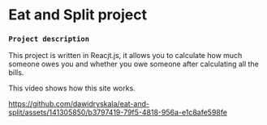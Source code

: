 # Eat and Split project 

### `Project description`

This project is written in Reacjt.js, it allows you to calculate how much someone owes you and whether you owe someone after calculating all the bills.

This video shows how this site works.

https://github.com/dawidryskala/eat-and-split/assets/141305850/b3797419-79f5-4818-956a-e1c8afe598fe

